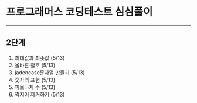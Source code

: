 # 프로그래머스 코딩테스트 심심풀이
---
## 2단계 
1. 최대값과 최솟값 (5/13)
2. 올바른 괄호 (5/13)
3. jadencase문자열 만들기 (5/13)
4. 숫자의 표현 (5/13)
5. 피보나치 수  (5/13)
6. 짝지어 제거하기 (5/13)
